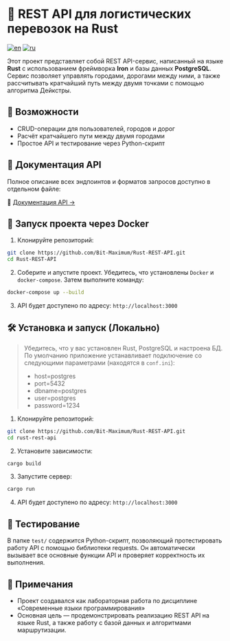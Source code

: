 # 🦀 REST API для логистических перевозок на Rust

[![en](https://img.shields.io/badge/lang-en-red.svg)](https://github.com/Bit-Maximum/Rust-REST-API/blob/master/README.md)
[![ru](https://img.shields.io/badge/lang-ru-blue.svg)](https://github.com/Bit-Maximum/Rust-REST-API/blob/master/translation/README.ru.md)

Этот проект представляет собой REST API-сервис, написанный на языке **Rust** с использованием фреймворка **Iron** и базы данных **PostgreSQL**. Сервис позволяет управлять городами, дорогами между ними, а также рассчитывать кратчайший путь между двумя точками с помощью алгоритма Дейкстры.

## 🚀 Возможности

- CRUD-операции для пользователей, городов и дорог
- Расчёт кратчайшего пути между двумя городами
- Простое API и тестирование через Python-скрипт

## 📎 Документация API

Полное описание всех эндпоинтов и форматов запросов доступно в отдельном файле:

📄 [Документация API →](./API_DOC.ru.md)

## 🐳 Запуск проекта через Docker

1. Клонируйте репозиторий:
```bash
git clone https://github.com/Bit-Maximum/Rust-REST-API.git
cd Rust-REST-API
```
2. Соберите и апустите проект. Убедитесь, что установлены `Docker` и `docker-compose`. Затем выполните команду:
```bash
docker-compose up --build
```
3. API будет доступено по адресу: `http://localhost:3000`

## 🛠️ Установка и запуск (Локально)
> Убедитесь, что у вас установлен Rust, PostgreSQL и настроена БД. По умолчанию приложение устанавливает подключение со следующими параметрами (находятся в `conf.ini`):
> - host=postgres
> - port=5432
> - dbname=postgres
> - user=postgres
> - password=1234

1. Клонируйте репозиторий:
```bash
git clone https://github.com/Bit-Maximum/Rust-REST-API.git
cd rust-rest-api
```
2. Установите зависимости:
```bash
cargo build
```
3. Запустите сервер:
```bash
cargo run
```
4. API будет доступено по адресу: `http://localhost:3000`

## 📂 Тестирование
В папке `test/` содержится Python-скрипт, позволяющий протестировать работу API с помощью библиотеки requests. Он автоматически вызывает все основные функции API и проверяет корректность их выполнения.

## 📎 Примечания
* Проект создавался как лабораторная работа по дисциплине «Современные языки программирования»
* Основная цель — продемонстрировать реализацию REST API на языке Rust, а также работу с базой данных и алгоритмами маршрутизации.
